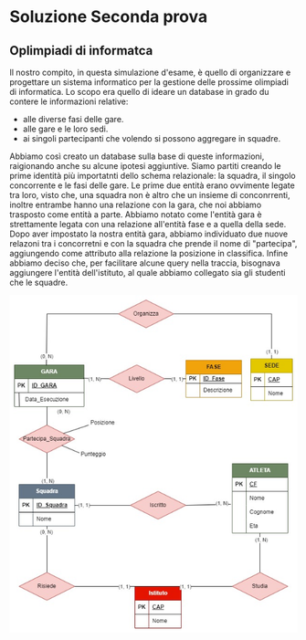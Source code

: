 # Soluzione Seconda prova
## Oplimpiadi di informatca

Il nostro compito, in questa simulazione d'esame, è quello di organizzare e progettare un sistema informatico per la gestione delle prossime olimpiadi di informatica. Lo scopo era quello di ideare un database in grado du contere le informazioni relative:
- alle diverse fasi delle gare.
- alle gare e le loro sedi.
- ai singoli partecipanti che volendo si possono aggregare in squadre.

Abbiamo così creato un database sulla base di queste informazioni, raigionando anche su alcune ipotesi aggiuntive. 
Siamo partiti creando le prime identità più importatnti dello schema relazionale: la squadra, il singolo concorrente e le fasi delle gare.
Le prime due entità erano ovvimente legate tra loro, visto che, una squadra non è altro che un insieme di conconrrenti, inoltre entrambe hanno una relazione con la gara, che noi abbiamo trasposto come entità a parte. Abbiamo notato come l'entità gara è strettamente legata con una relazione all'entità fase e a quella della sede. Dopo aver impostato la nostra entità gara, abbiamo individuato due nuove relazoni tra i concorretni e con la squadra che prende il nome di "partecipa", aggiungendo come attributo alla relazione la posizione in classifica.
Infine abbiamo deciso che, per facilitare alcune query nella traccia, bisognava aggiungere l'entità dell'istituto, al quale  abbiamo collegato sia gli studenti che le squadre.

![](../Resources/DiagrammaER_image.jpg) 